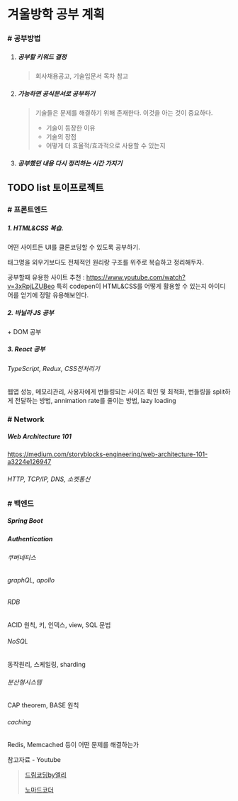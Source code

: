 # 겨울방학 공부 계획

### # 공부방법

1. ##### 공부할 키워드 결정

   > 회사채용공고, 기술입문서 목차 참고

2. ##### 가능하면 공식문서로 공부하기

   > 기술들은 문제를 해결하기 위해 존재한다. 이것을 아는 것이 중요하다.
   >
   > * 기술이 등장한 이유
   > * 기술의 장점
   > * 어떻게 더 효율적/효과적으로 사용할 수 있는지

3. ##### 공부했던 내용 다시 정리하는 시간 가지기



## TODO list 토이프로젝트

### # 프론트엔드

##### 1. HTML&CSS 복습.

어떤 사이트든 UI를 클론코딩할 수 있도록 공부하기.

태그명을 외우기보다도 전체적인 원리랑 구조를 위주로 복습하고 정리해두자.

공부할때 유용한 사이트 추천 : https://www.youtube.com/watch?v=3xRpjLZUBeo
특히 codepen이 HTML&CSS를 어떻게 활용할 수 있는지 아이디어를 얻기에 정말 유용해보인다.

##### 2. 바닐라 JS 공부

\+ DOM 공부

##### 3. React 공부

###### TypeScript, Redux, CSS전처리기

웹앱 성능, 메모리관리, 사용자에게 번들링되는 사이즈 확인 및 최적화, 번들링을 split하게 전달하는 방법, annimation rate를 줄이는 방법, lazy loading



### # Network

##### Web Architecture 101

https://medium.com/storyblocks-engineering/web-architecture-101-a3224e126947

###### HTTP, TCP/IP, DNS, 소켓통신



### # 백엔드

##### Spring Boot

##### Authentication



###### 쿠버네티스

###### graphQL, apollo

###### RDB

ACID 원칙, 키, 인덱스, view, SQL 문법

###### NoSQL

동작원리, 스케일링, sharding

###### 분산형시스템

CAP theorem, BASE 원칙

###### caching

Redis, Memcached 등이 어떤 문제를 해결하는가









참고자료 - Youtube

> [드림코딩by엘리](https://www.youtube.com/c/%EB%93%9C%EB%A6%BC%EC%BD%94%EB%94%A9by%EC%97%98%EB%A6%AC/videos)
>
> [노마드코더](https://www.youtube.com/watch?v=ODa9mY2bEEc&t=3s)



